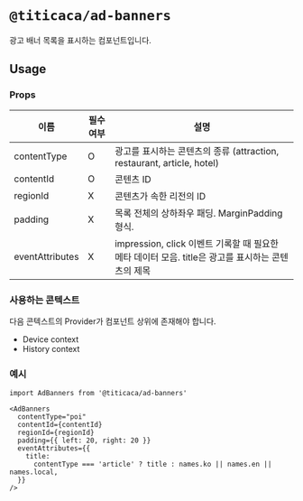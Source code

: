 # `@titicaca/ad-banners`

광고 배너 목록을 표시하는 컴포넌트입니다.

## Usage

### Props

| 이름 | 필수 여부 | 설명 |
| ---- | ---- | ---- |
| contentType | O | 광고를 표시하는 콘텐츠의 종류 (attraction, restaurant, article, hotel) |
| contentId | O | 콘텐츠 ID |
| regionId | X | 콘텐츠가 속한 리전의 ID |
| padding | X | 목록 전체의 상하좌우 패딩. MarginPadding 형식. |
| eventAttributes | X | impression, click 이벤트 기록할 때 필요한 메타 데이터 모음. title은 광고를 표시하는 콘텐츠의 제목 |

### 사용하는 콘텍스트

다음 콘텍스트의 Provider가 컴포넌트 상위에 존재해야 합니다.

- Device context
- History context

### 예시

```:javascript
import AdBanners from '@titicaca/ad-banners'

<AdBanners
  contentType="poi"
  contentId={contentId}
  regionId={regionId}
  padding={{ left: 20, right: 20 }}
  eventAttributes={{
    title:
      contentType === 'article' ? title : names.ko || names.en || names.local,
  }}
/>
```

